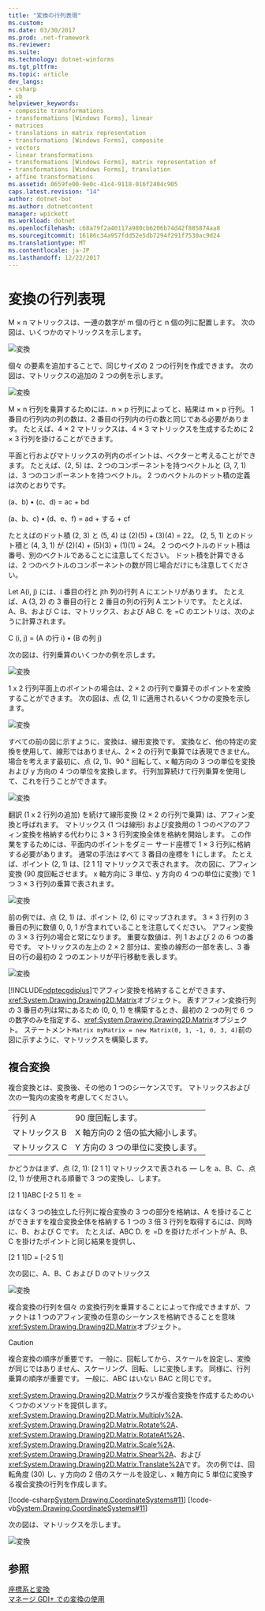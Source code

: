 ```yaml
---
title: "変換の行列表現"
ms.custom: 
ms.date: 03/30/2017
ms.prod: .net-framework
ms.reviewer: 
ms.suite: 
ms.technology: dotnet-winforms
ms.tgt_pltfrm: 
ms.topic: article
dev_langs:
- csharp
- vb
helpviewer_keywords:
- composite transformations
- transformations [Windows Forms], linear
- matrices
- translations in matrix representation
- transformations [Windows Forms], composite
- vectors
- linear transformations
- transformations [Windows Forms], matrix representation of
- transformations [Windows Forms], translation
- affine transformations
ms.assetid: 0659fe00-9e0c-41c4-9118-016f2404c905
caps.latest.revision: "14"
author: dotnet-bot
ms.author: dotnetcontent
manager: wpickett
ms.workload: dotnet
ms.openlocfilehash: c68a79f2a40117a980cb6206b74d42f885874aa8
ms.sourcegitcommit: 16186c34a957fdd52e5db7294f291f7530ac9d24
ms.translationtype: MT
ms.contentlocale: ja-JP
ms.lasthandoff: 12/22/2017
---
```

# <a name="matrix-representation-of-transformations"></a>変換の行列表現
M × n マトリックスは、一連の数字が m 個の行と n 個の列に配置します。 次の図は、いくつかのマトリックスを示します。  
  
 ![変換](../../../../docs/framework/winforms/advanced/media/aboutgdip05-art04.gif "AboutGdip05_art04")  
  
 個々 の要素を追加することで、同じサイズの 2 つの行列を作成できます。 次の図は、マトリックスの追加の 2 つの例を示します。  
  
 ![変換](../../../../docs/framework/winforms/advanced/media/aboutgdip05-art05.gif "AboutGdip05_art05")  
  
 M × n 行列を乗算するためには、n × p 行列によってと、結果は m × p 行列。 1 番目の行列内の列の数は、2 番目の行列内の行の数と同じである必要があります。 たとえば、4 × 2 マトリックスは、4 × 3 マトリックスを生成するために 2 × 3 行列を掛けることができます。  
  
 平面と行およびマトリックスの列内のポイントは、ベクターと考えることができます。 たとえば、(2, 5) は、2 つのコンポーネントを持つベクトルと (3, 7, 1) は、3 つのコンポーネントを持つベクトル。 2 つのベクトルのドット積の定義は次のとおりです。  
  
 (a、b) • (c、d) = ac + bd  
  
 (a、b、c) • (d、e、f) = ad + する + cf  
  
 たとえばのドット積 (2, 3) と (5, 4) は (2)(5) + (3)(4) = 22。 (2, 5, 1) とのドット積と (4, 3, 1) が (2)(4) + (5)(3) + (1)(1) = 24。 2 つのベクトルのドット積は番号、別のベクトルであることに注意してください。 ドット積を計算できるは、2 つのベクトルのコンポーネントの数が同じ場合だけにも注意してください。  
  
 Let A(i, j) には、i 番目の行と jth 列の行列 A にエントリがあります。 たとえば、A (3, 2) の 3 番目の行と 2 番目の列の行列 A エントリです。 たとえば、A、B、および C は、マトリックス、および AB C. を =C のエントリは、次のように計算されます。  
  
 C (i, j) = (A の行 i) • (B の列 j)  
  
 次の図は、行列乗算のいくつかの例を示します。  
  
 ![変換](../../../../docs/framework/winforms/advanced/media/aboutgdip05-art06.gif "AboutGdip05_art06")  
  
 1 x 2 行列平面上のポイントの場合は、2 × 2 の行列で乗算そのポイントを変換することができます。 次の図は、点 (2, 1) に適用されるいくつかの変換を示します。  
  
 ![変換](../../../../docs/framework/winforms/advanced/media/aboutgdip05-art07.gif "AboutGdip05_art07")  
  
 すべての前の図に示すように、変換は、線形変換です。 変換など、他の特定の変換を使用して、線形ではありません、2 × 2 の行列で乗算では表現できません。 場合を考えます最初に、点 (2, 1)、90 ° 回転して、x 軸方向の 3 つの単位を変換および y 方向の 4 つの単位を変換します。 行列加算続けて行列乗算を使用して、これを行うことができます。  
  
 ![変換](../../../../docs/framework/winforms/advanced/media/aboutgdip05-art08.gif "AboutGdip05_art08")  
  
 翻訳 (1 x 2 行列の追加) を続けて線形変換 (2 × 2 の行列で乗算) は、アフィン変換と呼ばれます。 マトリックス (1 つは線形) および変換用の 1 つのペアのアフィン変換を格納する代わりに 3 × 3 行列変換全体を格納を開始します。 この作業をするためには、平面内のポイントをダミー サード座標で 1 × 3 行列に格納する必要があります。 通常の手法はすべて 3 番目の座標を 1 にします。 たとえば、ポイント (2, 1) は、[2 1 1] マトリックスで表されます。 次の図に、アフィン変換 (90 度回転させます。 x 軸方向に 3 単位、y 方向の 4 つの単位に変換) で 1 つ 3 × 3 行列の乗算で表されます。  
  
 ![変換](../../../../docs/framework/winforms/advanced/media/aboutgdip05-art09.gif "AboutGdip05_art09")  
  
 前の例では、点 (2, 1) は、ポイント (2, 6) にマップされます。 3 × 3 行列の 3 番目の列に数値 0, 0, 1 が含まれていることを注意してください。 アフィン変換の 3 × 3 行列の場合と常になります。 重要な数値は、列 1 および 2 の 6 つの番号です。 マトリックスの左上の 2 × 2 部分は、変換の線形の一部を表し、3 番目の行の最初の 2 つのエントリが平行移動を表します。  
  
 ![変換](../../../../docs/framework/winforms/advanced/media/aboutgdip05-art10.gif "AboutGdip05_art10")  
  
 [!INCLUDE[ndptecgdiplus](../../../../includes/ndptecgdiplus-md.md)]でアフィン変換を格納することができます、<xref:System.Drawing.Drawing2D.Matrix>オブジェクト。 表すアフィン変換行列の 3 番目の列は常にあるため (0, 0, 1) を構築するとき、最初の 2 つの列で 6 つの数字のみを指定する、<xref:System.Drawing.Drawing2D.Matrix>オブジェクト。 ステートメント`Matrix myMatrix = new Matrix(0, 1, -1, 0, 3, 4)`前の図に示すように、マトリックスを構築します。  
  
## <a name="composite-transformations"></a>複合変換  
 複合変換とは、変換後、その他の 1 つのシーケンスです。 マトリックスおよび次の一覧内の変換を考慮してください。  
  
|||  
|-|-|  
|行列 A|90 度回転します。|  
|マトリックス B|X 軸方向の 2 倍の拡大縮小します。|  
|マトリックス C|Y 方向の 3 つの単位に変換します。|  
  
 かどうかはまず、点 (2, 1): [2 1 1] マトリックスで表される — しを a、B、C、点 (2, 1) が使用される順番で 3 つの変換し、します。  
  
 [2 1 1]ABC [-2 5 1] を =  
  
 はなく 3 つの独立した行列に複合変換の 3 つの部分を格納は、A を掛けることができますを複合変換全体を格納する 1 つの 3 倍 3 行列を取得するには、同時に、B、および C です。 たとえば、ABC D. を =D を掛けたポイントが A、B、C を掛けたポイントと同じ結果を提供し、  
  
 [2 1 1]D = [-2 5 1]  
  
 次の図に、A、B、C および D のマトリックス  
  
 ![変換](../../../../docs/framework/winforms/advanced/media/aboutgdip05-art12.gif "AboutGdip05_art12")  
  
 複合変換の行列を個々 の変換行列を乗算することによって作成できますが、ファクトは 1 つのアフィン変換の任意のシーケンスを格納できることを意味<xref:System.Drawing.Drawing2D.Matrix>オブジェクト。  
  
> [!CAUTION]
>  複合変換の順序が重要です。 一般に、回転してから、スケールを設定し、変換が同じではありません、スケーリング、回転、しに変換します。 同様に、行列乗算の順序が重要です。 一般に、ABC はいない BAC と同じです。  
  
 <xref:System.Drawing.Drawing2D.Matrix>クラスが複合変換を作成するためのいくつかのメソッドを提供します。 <xref:System.Drawing.Drawing2D.Matrix.Multiply%2A>、 <xref:System.Drawing.Drawing2D.Matrix.Rotate%2A>、 <xref:System.Drawing.Drawing2D.Matrix.RotateAt%2A>、 <xref:System.Drawing.Drawing2D.Matrix.Scale%2A>、 <xref:System.Drawing.Drawing2D.Matrix.Shear%2A>、および<xref:System.Drawing.Drawing2D.Matrix.Translate%2A>です。 次の例では、回転角度 (30) し、y 方向の 2 倍のスケールを設定し、x 軸方向に 5 単位に変換する複合変換の行列を作成します。  
  
 [!code-csharp[System.Drawing.CoordinateSystems#11](../../../../samples/snippets/csharp/VS_Snippets_Winforms/System.Drawing.CoordinateSystems/CS/Class1.cs#11)]
 [!code-vb[System.Drawing.CoordinateSystems#11](../../../../samples/snippets/visualbasic/VS_Snippets_Winforms/System.Drawing.CoordinateSystems/VB/Class1.vb#11)]  
  
 次の図は、マトリックスを示します。  
  
 ![変換](../../../../docs/framework/winforms/advanced/media/aboutgdip05-art13.gif "AboutGdip05_art13")  
  
## <a name="see-also"></a>参照  
 [座標系と変換](../../../../docs/framework/winforms/advanced/coordinate-systems-and-transformations.md)  
 [マネージ GDI+ での変換の使用](../../../../docs/framework/winforms/advanced/using-transformations-in-managed-gdi.md)
